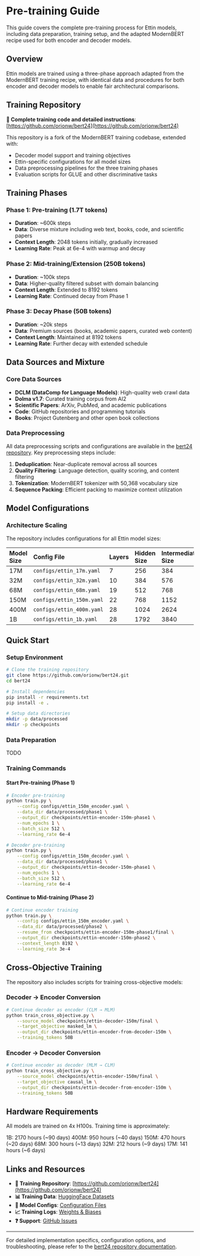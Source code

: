 # Pre-training Guide

This guide covers the complete pre-training process for Ettin models, including data preparation, training setup, and the adapted ModernBERT recipe used for both encoder and decoder models.

## Overview

Ettin models are trained using a three-phase approach adapted from the ModernBERT training recipe, with identical data and procedures for both encoder and decoder models to enable fair architectural comparisons.

## Training Repository

**📖 Complete training code and detailed instructions**: [https://github.com/orionw/bert24](https://github.com/orionw/bert24)

This repository is a fork of the ModernBERT training codebase, extended with:
- Decoder model support and training objectives
- Ettin-specific configurations for all model sizes
- Data preprocessing pipelines for the three training phases
- Evaluation scripts for GLUE and other discriminative tasks

## Training Phases

### Phase 1: Pre-training (1.7T tokens)
- **Duration**: ~600k steps
- **Data**: Diverse mixture including web text, books, code, and scientific papers
- **Context Length**: 2048 tokens initially, gradually increased
- **Learning Rate**: Peak at 6e-4 with warmup and decay

### Phase 2: Mid-training/Extension (250B tokens)  
- **Duration**: ~100k steps
- **Data**: Higher-quality filtered subset with domain balancing
- **Context Length**: Extended to 8192 tokens
- **Learning Rate**: Continued decay from Phase 1

### Phase 3: Decay Phase (50B tokens)
- **Duration**: ~20k steps  
- **Data**: Premium sources (books, academic papers, curated web content)
- **Context Length**: Maintained at 8192 tokens
- **Learning Rate**: Further decay with extended schedule

## Data Sources and Mixture

### Core Data Sources
- **DCLM (DataComp for Language Models)**: High-quality web crawl data
- **Dolma v1.7**: Curated training corpus from AI2
- **Scientific Papers**: ArXiv, PubMed, and academic publications
- **Code**: GitHub repositories and programming tutorials
- **Books**: Project Gutenberg and other open book collections

### Data Preprocessing
All data preprocessing scripts and configurations are available in the [bert24 repository](https://github.com/orionw/bert24). Key preprocessing steps include:

1. **Deduplication**: Near-duplicate removal across all sources
2. **Quality Filtering**: Language detection, quality scoring, and content filtering  
3. **Tokenization**: ModernBERT tokenizer with 50,368 vocabulary size
4. **Sequence Packing**: Efficient packing to maximize context utilization

## Model Configurations

### Architecture Scaling

The repository includes configurations for all Ettin model sizes:

| Model Size | Config File | Layers | Hidden Size | Intermediate Size | Attention Heads |
|:-----------|:------------|:-------|:------------|:------------------|:----------------|
| 17M        | `configs/ettin_17m.yaml` | 7 | 256 | 384 | 4 |
| 32M        | `configs/ettin_32m.yaml` | 10 | 384 | 576 | 6 |
| 68M        | `configs/ettin_68m.yaml` | 19 | 512 | 768 | 8 |
| 150M       | `configs/ettin_150m.yaml` | 22 | 768 | 1152 | 12 |
| 400M       | `configs/ettin_400m.yaml` | 28 | 1024 | 2624 | 16 |
| 1B         | `configs/ettin_1b.yaml` | 28 | 1792 | 3840 | 28 |


## Quick Start

### Setup Environment

```bash
# Clone the training repository
git clone https://github.com/orionw/bert24.git
cd bert24

# Install dependencies
pip install -r requirements.txt
pip install -e .

# Setup data directories
mkdir -p data/processed
mkdir -p checkpoints
```

### Data Preparation

TODO

### Training Commands

#### Start Pre-training (Phase 1)

```bash
# Encoder pre-training
python train.py \
    --config configs/ettin_150m_encoder.yaml \
    --data_dir data/processed/phase1 \
    --output_dir checkpoints/ettin-encoder-150m-phase1 \
    --num_epochs 1 \
    --batch_size 512 \
    --learning_rate 6e-4

# Decoder pre-training  
python train.py \
    --config configs/ettin_150m_decoder.yaml \
    --data_dir data/processed/phase1 \
    --output_dir checkpoints/ettin-decoder-150m-phase1 \
    --num_epochs 1 \
    --batch_size 512 \
    --learning_rate 6e-4
```

#### Continue to Mid-training (Phase 2)

```bash
# Continue encoder training
python train.py \
    --config configs/ettin_150m_encoder.yaml \
    --data_dir data/processed/phase2 \
    --resume_from checkpoints/ettin-encoder-150m-phase1/final \
    --output_dir checkpoints/ettin-encoder-150m-phase2 \
    --context_length 8192 \
    --learning_rate 3e-4
```

## Cross-Objective Training

The repository also includes scripts for training cross-objective models:

### Decoder → Encoder Conversion

```bash
# Continue decoder as encoder (CLM → MLM)
python train_cross_objective.py \
    --source_model checkpoints/ettin-decoder-150m/final \
    --target_objective masked_lm \
    --output_dir checkpoints/ettin-encoder-from-decoder-150m \
    --training_tokens 50B
```

### Encoder → Decoder Conversion

```bash
# Continue encoder as decoder (MLM → CLM)  
python train_cross_objective.py \
    --source_model checkpoints/ettin-encoder-150m/final \
    --target_objective causal_lm \
    --output_dir checkpoints/ettin-decoder-from-encoder-150m \
    --training_tokens 50B
```

## Hardware Requirements
All models are trained on 4x H100s. Training time is approximately:

1B: 2170 hours (~90 days)
400M: 950 hours (~40 days)
150M: 470 hours (~20 days)
68M: 300 hours (~13 days)
32M: 212 hours (~9 days)
17M: 141 hours (~6 days)

## Links and Resources

- **📖 Training Repository**: [https://github.com/orionw/bert24](https://github.com/orionw/bert24)
- **📊 Training Data**: [HuggingFace Datasets](https://huggingface.co/datasets/jhu-clsp)
- **🔧 Model Configs**: [Configuration Files](https://github.com/orionw/bert24/tree/main/configs)
- **📈 Training Logs**: [Weights & Biases](https://wandb.ai/ettin-project)
- **❓ Support**: [GitHub Issues](https://github.com/orionw/bert24/issues)

---

For detailed implementation specifics, configuration options, and troubleshooting, please refer to the [bert24 repository documentation](https://github.com/orionw/bert24/blob/main/README.md). 